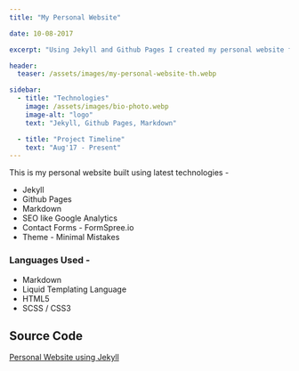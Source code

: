 ```yaml
---
title: "My Personal Website"

date: 10-08-2017

excerpt: "Using Jekyll and Github Pages I created my personal website from scratch, Its an ongoing project and features will be added soon"

header:
  teaser: /assets/images/my-personal-website-th.webp

sidebar:
  - title: "Technologies"
    image: /assets/images/bio-photo.webp
    image-alt: "logo"
    text: "Jekyll, Github Pages, Markdown"

  - title: "Project Timeline"
    text: "Aug'17 - Present"
---
```


This is my personal website built using latest technologies -
 * Jekyll
 * Github Pages
 * Markdown
 * SEO like Google Analytics
 * Contact Forms - FormSpree.io
 * Theme - Minimal Mistakes

### Languages Used -
 * Markdown
 * Liquid Templating Language
 * HTML5
 * SCSS / CSS3

## Source Code
[Personal Website using Jekyll](https://github.com/deepaksood619/website-old "Source Code Github")